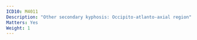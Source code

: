 ```yaml
---
ICD10: M4011
Description: "Other secondary kyphosis: Occipito-atlanto-axial region"
Matters: Yes
Weight: 1
---
```


